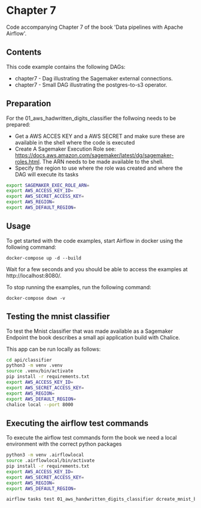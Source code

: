 # Chapter 7

Code accompanying Chapter 7 of the book 'Data pipelines with Apache Airflow'.

## Contents

This code example contains the following DAGs:

- chapter7 - Dag illustrating the Sagemaker external connections.
- chapter7 - Small DAG illustrating the postgres-to-s3 operator.

## Preparation

For the 01_aws_hadwritten_digits_classifier the follwoing needs to be prepared:

- Get a AWS ACCES KEY and a AWS SECRET and make sure these are available in the shell where the code is executed
- Create A Sagemaker Execution Role see: https://docs.aws.amazon.com/sagemaker/latest/dg/sagemaker-roles.html. The ARN needs to be made available to the shell.
- Specify the region to use where the role was created and where the DAG will execute its tasks

```sh
export SAGEMAKER_EXEC_ROLE_ARN=
export AWS_ACCESS_KEY_ID=
export AWS_SECRET_ACCESS_KEY=
export AWS_REGION=
export AWS_DEFAULT_REGION=
```

## Usage

To get started with the code examples, start Airflow in docker using the following command:

```
docker-compose up -d --build
```

Wait for a few seconds and you should be able to access the examples at http://localhost:8080/.

To stop running the examples, run the following command:

```
docker-compose down -v
```

## Testing the mnist classifier

To test the Mnist classifier that was made available as a Sagemaker Endpoint the book describes a small api application build with Chalice.

This app can be run locally as follows:

```sh
cd api/classifier
python3 -m venv .venv
source .venv/bin/activate
pip install -r requirements.txt
export AWS_ACCESS_KEY_ID=
export AWS_SECRET_ACCESS_KEY=
export AWS_REGION=
export AWS_DEFAULT_REGION=
chalice local --port 8000
```

## Executing the airflow test commands

To execute the airflow test commands form the book we need a local environment with the correct python packages

```sh
python3 -m venv .airflowlocal
source .airflowlocal/bin/activate
pip install -r requirements.txt
export AWS_ACCESS_KEY_ID=
export AWS_SECRET_ACCESS_KEY=
export AWS_REGION=
export AWS_DEFAULT_REGION=

airflow tasks test 01_aws_handwritten_digits_classifier dcreate_mnist_bucket 2024-01-01
```
